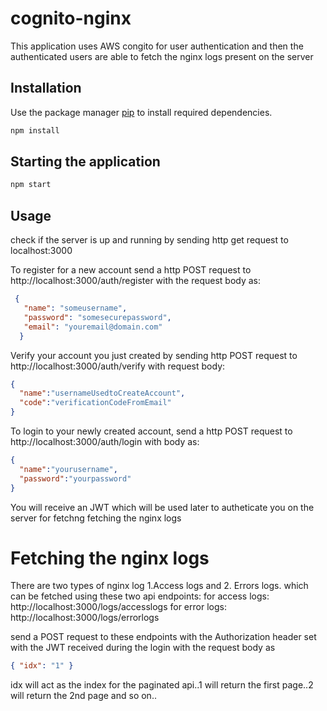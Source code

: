 # cognito-nginx
 This application uses AWS congito for user authentication and then the authenticated users are able to fetch the nginx logs present on the server
 
 ## Installation

Use the package manager [pip](https://pip.pypa.io/en/stable/) to install required dependencies.

```bash
npm install
```
## Starting the application

```bash
npm start
```

## Usage

check if the server is up and running by sending http get request to localhost:3000

To register for a new account send a http POST request to http://localhost:3000/auth/register with the request body as:
```json
 { 
   "name": "someusername",
   "password": "somesecurepassword",
   "email": "youremail@domain.com"
  }
  ```
  Verify your account you just created by sending http POST request to http://localhost:3000/auth/verify with request body:
  ```json
  { 
    "name":"usernameUsedtoCreateAccount",
    "code":"verificationCodeFromEmail"
  }
  ```
  To login to your newly created account, send a http POST request to http://localhost:3000/auth/login with body as:
  ```json
  { 
    "name":"yourusername",
    "password":"yourpassword"
  }
  ```
  You will receive an JWT which will be used later to autheticate you on the server for fetchng fetching the nginx logs
  
  # Fetching the nginx logs
  There are two types of nginx log 1.Access logs and 2. Errors logs. which can be fetched using these two api endpoints:
  for access logs: http://localhost:3000/logs/accesslogs
  for error logs: http://localhost:3000/logs/errorlogs
  
  send a POST request to these endpoints with the Authorization header set with the JWT received during the login 
  with the request body as
  ```json
  { "idx": "1" }
  ```
  idx will act as the index for the paginated api..1 will return the first page..2 will return the 2nd page and so on..

